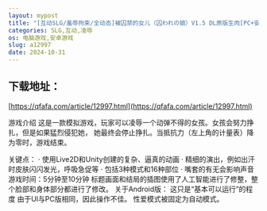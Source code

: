 ```yaml
---
layout: mypost
title: "[互动SLG/羞辱拘束/全动态]被囚禁的女儿（囚われの娘）V1.5 DL原版生肉[PC+安卓双端-200MB]"
categories: SLG,互动,凌辱
os: 电脑游戏,安卓游戏
slug: a12997
date: 2024-10-31
---
```


## 下载地址：

[https://qfafa.com/article/12997.html](https://qfafa.com/article/12997.html)

游戏介绍
这是一款模拟游戏，玩家可以凌辱一个动弹不得的女孩。女孩会努力挣扎，但是如果猛烈侵犯她，
她最终会停止挣扎。当抵抗力（左上角的计量表）降为零时，游戏结束。

关键点：
· 使用Live2D和Unity创建的复杂、逼真的动画
· 精细的演出，例如出汗时皮肤闪闪发光，呼吸急促等
· 包括3种模式和16种部位
· 嘴套的有无会影响声音
游戏时间：5分钟至10分钟
标题画面和结局的插图使用了人工智能进行了修整，整个脸部和身体部分都进行了修改。
关于Android版：
这只是“基本可以运行”的程度
由于UI与PC版相同，因此操作不佳。
性爱模式被固定为自动模式。